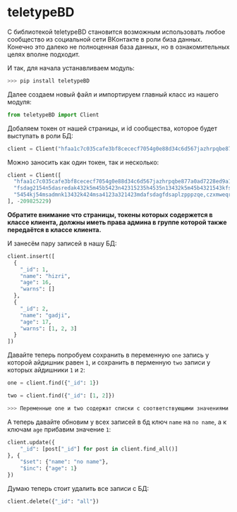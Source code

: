 # teletypeBD

С библиотекой teletypeBD становится возможным использовать любое сообщество из социальной сети ВКонтакте в роли биза данных. Конечно это далеко не полноценная база данных, но в ознакомительных целях вполне подходит.

И так, для начала устанавливаем модуль:
```py
>>> pip install teletypeBD
```

Далее создаем новый файл и импортируем главный класс из нашего модуля:
```py
from teletypeBD import Client
```

Добаляем токен от нашей страницы, и id сообщества, которое будет выступать в роли БД:
```py
client = Client("hfaa1c7c035cafe3bf8cececf7054g0e88d34c6d567jazhrpqbe877a0ad7228ed9a1a46b06a5b6bd14444", -209825229) # данные не действительные
```

Можно заносить как один токен, так и несколько:
```py
client = Client([
  "hfaa1c7c035cafe3bf8cececf7054g0e88d34c6d567jazhrpqbe877a0ad7228ed9a1a46b06a5b6bd14444",
  "fsdag2154n5dasredak432k5m45b5423n42315235h4535n13432k5m45b4321543kfsdkfsdafi432k5m45b",
  "5454kj54msadmnk13432k424msa4123a321423mdafsdagfdsaplzpppzqe,czxmweqrowk4kj1k54k454ytrs"
], -209825229)
```

**Обратите внимание что страницы, токены которых содержется в классе клиента, должны иметь права админа в группе которой также передаётся в классе клиента.**

И занесём пару записей в нашу БД:
```py
client.insert([
  {
    "_id": 1,
    "name": "hizri",
    "age": 16,
    "warns": []
  },
  {
    "_id": 2,
    "name": "gadji",
    "age": 17,
    "warns": [1, 2, 3]
  }
])
```

Давайте теперь попробуем сохранить в переменную `one` запись у которой айдишник равен `1`, и сохранить в перменную `two` записи у которых айдишники `1` и `2`:
```py
one = client.find({"_id": 1})

two = client.find({"_id": [1, 2]})

>>> Переменные one и two содержат списки с соответствующими значениями
```

А теперь давайте обновим у всех записей в бд ключ `name` на `no name`, а к ключам `age` прибавим значение `1`:
```py
client.update({
	"_id": [post["_id"] for post in client.find_all()]
}, {
	"$set": {"name": "no name"},
	"$inc": {"age": 1}
})
```

Думаю теперь стоит удалить все записи с БД:
```py
client.delete({"_id": "all"})
```
